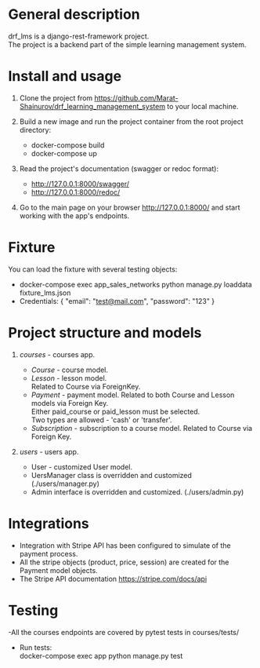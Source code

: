 # General description
drf_lms is a django-rest-framework project. \
The project is a backend part of the simple learning management system.

# Install and usage
1. Clone the project from https://github.com/Marat-Shainurov/drf_learning_management_system to your local machine.

2. Build a new image and run the project container from the root project directory:
   - docker-compose build
   - docker-compose up

3. Read the project's documentation (swagger or redoc format):
   - http://127.0.0.1:8000/swagger/
   - http://127.0.0.1:8000/redoc/

4. Go to the main page on your browser http://127.0.0.1:8000/ and start working with the app's endpoints.

# Fixture
You can load the fixture with several testing objects:
  - docker-compose exec app_sales_networks python manage.py loaddata fixture_lms.json
  - Credentials: 
    {
      "email": "test@mail.com",
      "password": "123"
    }

# Project structure and models
1. *courses* - courses app.
   - *Course* - course model. 
   - *Lesson* - lesson model.\
     Related to Course via ForeignKey.
   - *Payment* - payment model.
     Related to both Course and Lesson models via Foreign Key.\
     Either paid_course or paid_lesson must be selected.\
     Two types are allowed - 'cash' or 'transfer'.
   - *Subscription* - subscription to a course model.
     Related to Course via Foreign Key.

2. *users* - users app.
   - User - customized User model.
   - UersManager class is overridden and customized (./users/manager.py)
   - Admin interface is overridden and customized. (./users/admin.py)

# Integrations
- Integration with Stripe API has been configured to simulate of the payment process.
- All the stripe objects (product, price, session) are created for the Payment model objects.
- The Stripe API documentation https://stripe.com/docs/api

# Testing
-All the courses endpoints are covered by pytest tests in courses/tests/
- Run tests:\
  docker-compose exec app python manage.py test

